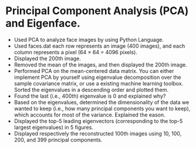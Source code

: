 # Principal Component Analysis (PCA) and Eigenface.
* Used PCA to analyze face images by using Python Language.
* Used faces.dat each row represents an image (400 images), and each column represents a pixel (64 × 64 = 4096 pixels).
* Displayed the 200th image.
* Removed the mean of the images, and then displayed the 200th image.
* Performed PCA on the mean-centered data matrix. You can either implement PCA by yourself using eigenvalue decomposition over the sample covariance matrix, or use a existing machine learning toolbox. Sorted the eigenvalues in a descending order and plotted them.
* Found the last (i.e., 400th) eigenvalue is 0 and explained why?
* Based on the eigenvalues, determined the dimensionality of the data we wanted to keep (i.e., how many principal components you want to keep), which accounts for most of the variance. Explained the eason.
* Displayed the top-5 leading eigenvectors (corresponding to the top-5 largest eigenvalues) in 5 figures.
* Displayed respectively the reconstructed 100th images using 10, 100, 200, and 399 principal components.
